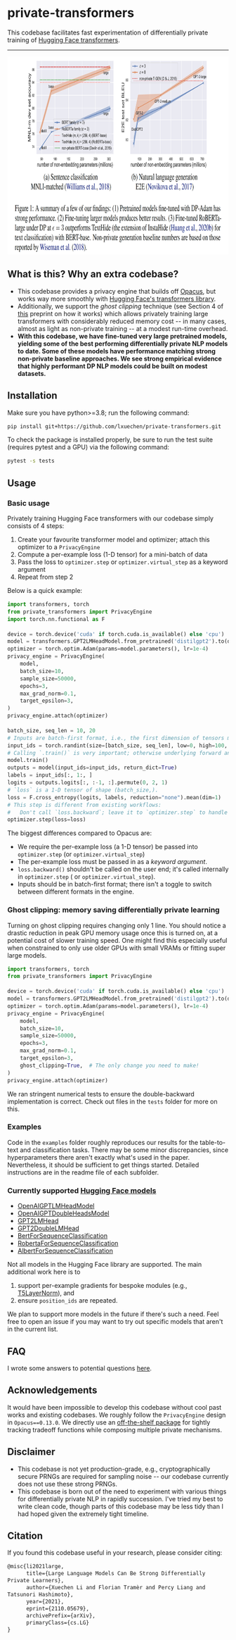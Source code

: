 # private-transformers

This codebase facilitates fast experimentation of differentially private training
of [Hugging Face transformers](https://huggingface.co/transformers/).

---
<p align="center">
  <img width="950" height="450" src="./assets/fig1.png">
</p>

## What is this? Why an extra codebase?

- This codebase provides a privacy engine that builds off [Opacus](https://github.com/pytorch/opacus), but works way
  more smoothly with [Hugging Face's transformers library](https://github.com/huggingface/transformers).
- Additionally, we support the *ghost clipping* technique (see Section 4 of [this](https://arxiv.org/pdf/2110.05679.pdf)
  preprint on how it works) which allows privately training large transformers with considerably reduced memory cost --
  in many cases, almost as light as non-private training -- at a modest run-time overhead.
- **With this codebase, we have fine-tuned very large pretrained models, yielding some of the best performing
  differentially private NLP models to date. Some of these models have performance matching strong non-private baseline
  approaches. We see strong empirical evidence that highly performant DP NLP models could be built on modest datasets.**

## Installation

Make sure you have python>=3.8; run the following command:

```bash
pip install git+https://github.com/lxuechen/private-transformers.git
```

To check the package is installed properly, be sure to run the test suite (requires pytest and a GPU) via the following
command:

```bash
pytest -s tests
```

## Usage

### Basic usage

Privately training Hugging Face transformers with our codebase simply consists of 4 steps:

1. Create your favourite transformer model and optimizer; attach this optimizer to a `PrivacyEngine`
2. Compute a per-example loss (1-D tensor) for a mini-batch of data
3. Pass the loss to `optimizer.step` or `optimizer.virtual_step` as a keyword argument
4. Repeat from step 2

Below is a quick example:

```python
import transformers, torch
from private_transformers import PrivacyEngine
import torch.nn.functional as F

device = torch.device('cuda' if torch.cuda.is_available() else 'cpu')
model = transformers.GPT2LMHeadModel.from_pretrained('distilgpt2').to(device)
optimizer = torch.optim.Adam(params=model.parameters(), lr=1e-4)
privacy_engine = PrivacyEngine(
    model,
    batch_size=10,
    sample_size=50000,
    epochs=3,
    max_grad_norm=0.1,
    target_epsilon=3,
)
privacy_engine.attach(optimizer)

batch_size, seq_len = 10, 20
# Inputs are batch-first format, i.e., the first dimension of tensors must be batch dimension.
input_ids = torch.randint(size=[batch_size, seq_len], low=0, high=100, device=device)
# Calling `.train()` is very important; otherwise underlying forward and backward hooks don't run.
model.train()
outputs = model(input_ids=input_ids, return_dict=True)
labels = input_ids[:, 1:, ]
logits = outputs.logits[:, :-1, :].permute(0, 2, 1)
# `loss` is a 1-D tensor of shape (batch_size,).
loss = F.cross_entropy(logits, labels, reduction="none").mean(dim=1)
# This step is different from existing workflows: 
#   Don't call `loss.backward`; leave it to `optimizer.step` to handle backward.
optimizer.step(loss=loss)
```

The biggest differences compared to Opacus are:

- We require the per-example loss (a 1-D tensor) be passed into `optimizer.step` (or `optimizer.virtual_step`)
- The per-example loss must be passed in as a *keyword argument*.
- `loss.backward()` shouldn't be called on the user end; it's called internally in `optimizer.step` (
  or `optimizer.virtual_step`).
- Inputs should be in batch-first format; there isn't a toggle to switch between different formats in the engine.

### Ghost clipping: memory saving differentially private learning

Turning on ghost clipping requires changing only 1 line. You should notice a drastic reduction in peak GPU memory usage
once this is turned on, at a potential cost of slower training speed. One might find this especially useful when
constrained to only use older GPUs with small VRAMs or fitting super large models.

```python
import transformers, torch
from private_transformers import PrivacyEngine

device = torch.device('cuda' if torch.cuda.is_available() else 'cpu')
model = transformers.GPT2LMHeadModel.from_pretrained('distilgpt2').to(device)
optimizer = torch.optim.Adam(params=model.parameters(), lr=1e-4)
privacy_engine = PrivacyEngine(
    model,
    batch_size=10,
    sample_size=50000,
    epochs=3,
    max_grad_norm=0.1,
    target_epsilon=3,
    ghost_clipping=True,  # The only change you need to make!
)
privacy_engine.attach(optimizer)
```

We ran stringent numerical tests to ensure the double-backward implementation is correct. Check out files in the `tests`
folder for more on this.

### Examples

Code in the `examples` folder roughly reproduces our results for the table-to-text and classification tasks. There may
be some minor discrepancies, since hyperparameters there aren't exactly what's used in the paper. Nevertheless, it
should be sufficient to get things started. Detailed instructions are in the readme file of each subfolder.

### Currently supported [Hugging Face models](https://huggingface.co/transformers/pretrained_models.html)

- [OpenAIGPTLMHeadModel](https://huggingface.co/transformers/_modules/transformers/models/openai/modeling_openai.html#OpenAIGPTLMHeadModel)
- [OpenAIGPTDoubleHeadsModel](https://huggingface.co/transformers/_modules/transformers/models/openai/modeling_openai.html#OpenAIGPTDoubleHeadsModel)
- [GPT2LMHead](https://huggingface.co/transformers/_modules/transformers/models/gpt2/modeling_gpt2.html#GPT2LMHeadModel)
- [GPT2DoubleLMHead](https://huggingface.co/transformers/_modules/transformers/models/gpt2/modeling_gpt2.html#GPT2DoubleHeadsModel)
- [BertForSequenceClassification](https://huggingface.co/transformers/_modules/transformers/models/bert/modeling_bert.html#BertForSequenceClassification)
- [RobertaForSequenceClassification](https://huggingface.co/transformers/model_doc/roberta.html#robertaforsequenceclassification)
- [AlbertForSequenceClassification](https://huggingface.co/transformers/_modules/transformers/models/albert/modeling_albert.html#AlbertForSequenceClassification)

Not all models in the Hugging Face library are supported. The main additional work here is to

1. support per-example gradients for bespoke modules
   (e.g., [T5LayerNorm](https://huggingface.co/transformers/_modules/transformers/modeling_t5.html)), and
2. ensure `position_ids` are repeated.

We plan to support more models in the future if there's such a need. Feel free to open an issue if you may want to try
out specific models that aren't in the current list.

## FAQ

I wrote some answers to potential questions [here](https://github.com/lxuechen/private-transformers/blob/main/FAQ.md).

## Acknowledgements

It would have been impossible to develop this codebase without cool past works and existing codebases. We roughly follow
the `PrivacyEngine` design in `Opacus==0.13.0`. We directly use
an [off-the-shelf package](https://github.com/microsoft/prv_accountant) for tightly tracking tradeoff functions while
composing multiple private mechanisms.

## Disclaimer

- This codebase is not yet production-grade, e.g., cryptographically secure PRNGs are required for sampling noise -- our
  codebase currently does not use these strong PRNGs.
- This codebase is born out of the need to experiment with various things for differentially private NLP in rapidly
  succession. I've tried my best to write clean code, though parts of this codebase may be less tidy than I had hoped
  given the extremely tight timeline.

## Citation

If you found this codebase useful in your research, please consider citing:

```
@misc{li2021large,
      title={Large Language Models Can Be Strong Differentially Private Learners}, 
      author={Xuechen Li and Florian Tramèr and Percy Liang and Tatsunori Hashimoto},
      year={2021},
      eprint={2110.05679},
      archivePrefix={arXiv},
      primaryClass={cs.LG}
}
```

